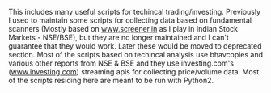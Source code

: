 This includes many useful scripts for techincal trading/investing.
Previously I used to maintain some scripts for collecting data based on fundamental scanners (Mostly based on www.screener.in as I play in Indian Stock Markets - NSE/BSE), but they are no longer maintained and I can't guarantee that they would work. Later these would be moved to deprecated section. Most of the scripts based on techincal analysis use bhavcopies and various other reports from NSE & BSE and they use investing.com's (www.investing.com) streaming apis for collecting price/volume data.
Most of the scripts residing here are meant to be run with Python2.
